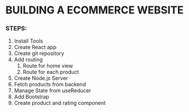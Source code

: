# BUILDING A ECOMMERCE WEBSITE

### STEPS:

1. Install Tools
2. Create React app
3. Create git repository
4. Add routing
   1. Route for home view
   2. Route for each product
5. Create Node.js Server
6. Fetch products from backend
7. Manage State from useReducer
8. Add Bootstrap
9. Create product and rating component
